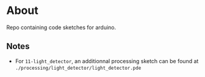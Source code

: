 # About

Repo containing code sketches for arduino.

## Notes

- For `11-light_detector`, an additionnal processing sketch can be found at `./processing/light_detector/light_detector.pde`

